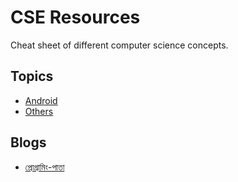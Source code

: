 # CSE Resources
Cheat sheet of different computer science concepts.

## Topics

* [Android](/technology/android.md)
* [Others](/others.md)

## Blogs
* [প্রোগ্রামিং-পাতা](https://medium.com/প্রোগ্রামিং-পাতা)
